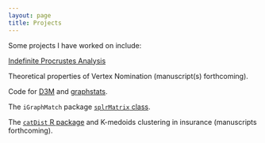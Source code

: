 ```yaml
---
layout: page
title: Projects
---
```

Some projects I have worked on include:

[Indefinite Procrustes Analysis](../assets/procrustes_simulation.html)

Theoretical properties of Vertex Nomination (manuscript(s) forthcoming).

Code for [D3M](https://github.com/neurodata/primitives-interfaces) and [graphstats](https://github.com/jagterberg/graphstats).

The <code>iGraphMatch</code> package [<code>splrMatrix</code> class](https://github.com/dpmcsuss/iGraphMatch/tree/dev_splr).

The [<code>catDist</code> R package](https://github.com/jagterberg/catDist) and K-medoids clustering in insurance (manuscripts forthcoming).